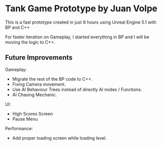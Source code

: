 # Tank Game Prototype by Juan Volpe

This is a fast prototype created in just 8 hours using Unreal Engine 5.1 with BP and C++

For faster iteration on Gameplay, I started everything in BP and I will be moving the logic to C++.


## Future Improvements
Gameplay:
* Migrate the rest of the BP code to C++.
* Fixing Camera movement.
* Use AI Behaviour Trees instead of directly AI nodes / Functions.
* AI Chasing Mechanic.

UI:
* High Scores Screen
* Pause Menu

Performance:
* Add proper loading screen while loading level.
